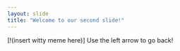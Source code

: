 ```yaml
---
layout: slide
title: "Welcome to our second slide!"
---
```

[!(insert witty meme here)]
Use the left arrow to go back!
